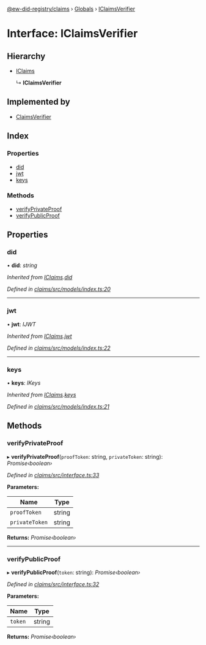 [@ew-did-registry/claims](../README.md) › [Globals](../globals.md) › [IClaimsVerifier](iclaimsverifier.md)

# Interface: IClaimsVerifier

## Hierarchy

* [IClaims](iclaims.md)

  ↳ **IClaimsVerifier**

## Implemented by

* [ClaimsVerifier](../classes/claimsverifier.md)

## Index

### Properties

* [did](iclaimsverifier.md#did)
* [jwt](iclaimsverifier.md#jwt)
* [keys](iclaimsverifier.md#keys)

### Methods

* [verifyPrivateProof](iclaimsverifier.md#verifyprivateproof)
* [verifyPublicProof](iclaimsverifier.md#verifypublicproof)

## Properties

###  did

• **did**: *string*

*Inherited from [IClaims](iclaims.md).[did](iclaims.md#did)*

*Defined in [claims/src/models/index.ts:20](https://github.com/energywebfoundation/ew-did-registry/blob/44f0f6f/packages/claims/src/models/index.ts#L20)*

___

###  jwt

• **jwt**: *IJWT*

*Inherited from [IClaims](iclaims.md).[jwt](iclaims.md#jwt)*

*Defined in [claims/src/models/index.ts:22](https://github.com/energywebfoundation/ew-did-registry/blob/44f0f6f/packages/claims/src/models/index.ts#L22)*

___

###  keys

• **keys**: *IKeys*

*Inherited from [IClaims](iclaims.md).[keys](iclaims.md#keys)*

*Defined in [claims/src/models/index.ts:21](https://github.com/energywebfoundation/ew-did-registry/blob/44f0f6f/packages/claims/src/models/index.ts#L21)*

## Methods

###  verifyPrivateProof

▸ **verifyPrivateProof**(`proofToken`: string, `privateToken`: string): *Promise‹boolean›*

*Defined in [claims/src/interface.ts:33](https://github.com/energywebfoundation/ew-did-registry/blob/44f0f6f/packages/claims/src/interface.ts#L33)*

**Parameters:**

Name | Type |
------ | ------ |
`proofToken` | string |
`privateToken` | string |

**Returns:** *Promise‹boolean›*

___

###  verifyPublicProof

▸ **verifyPublicProof**(`token`: string): *Promise‹boolean›*

*Defined in [claims/src/interface.ts:32](https://github.com/energywebfoundation/ew-did-registry/blob/44f0f6f/packages/claims/src/interface.ts#L32)*

**Parameters:**

Name | Type |
------ | ------ |
`token` | string |

**Returns:** *Promise‹boolean›*
